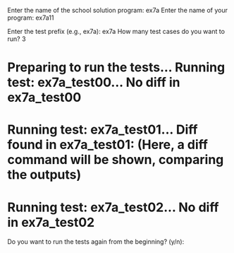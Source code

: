Enter the name of the school solution program: ex7a
Enter the name of your program: ex7a11

Enter the test prefix (e.g., ex7a): ex7a
How many test cases do you want to run? 3

Preparing to run the tests...
Running test: ex7a_test00...
No diff in ex7a_test00
========================
Running test: ex7a_test01...
Diff found in ex7a_test01:
(Here, a diff command will be shown, comparing the outputs)
========================
Running test: ex7a_test02...
No diff in ex7a_test02
========================
Do you want to run the tests again from the beginning? (y/n):
